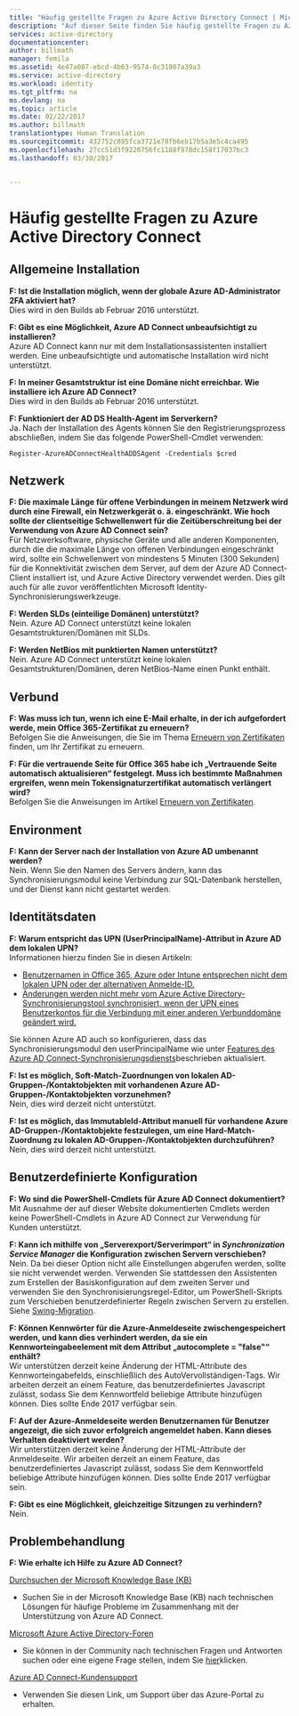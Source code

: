 ```yaml
---
title: "Häufig gestellte Fragen zu Azure Active Directory Connect | Microsoft-Dokumentation"
description: "Auf dieser Seite finden Sie häufig gestellte Fragen zu Azure AD Connect."
services: active-directory
documentationcenter: 
author: billmath
manager: femila
ms.assetid: 4e47a087-ebcd-4b63-9574-0c31907a39a3
ms.service: active-directory
ms.workload: identity
ms.tgt_pltfrm: na
ms.devlang: na
ms.topic: article
ms.date: 02/22/2017
ms.author: billmath
translationtype: Human Translation
ms.sourcegitcommit: 432752c895fca3721e78fb6eb17b5a3e5c4ca495
ms.openlocfilehash: 27cc51d3f9220756fc1188f978dc158f17037bc3
ms.lasthandoff: 03/30/2017


---
```

# <a name="frequently-asked-questions-for-azure-active-directory-connect"></a>Häufig gestellte Fragen zu Azure Active Directory Connect

## <a name="general-installation"></a>Allgemeine Installation
**F: Ist die Installation möglich, wenn der globale Azure AD-Administrator 2FA aktiviert hat?**  
Dies wird in den Builds ab Februar 2016 unterstützt.

**F: Gibt es eine Möglichkeit, Azure AD Connect unbeaufsichtigt zu installieren?**  
Azure AD Connect kann nur mit dem Installationsassistenten installiert werden. Eine unbeaufsichtigte und automatische Installation wird nicht unterstützt.

**F: In meiner Gesamtstruktur ist eine Domäne nicht erreichbar. Wie installiere ich Azure AD Connect?**  
Dies wird in den Builds ab Februar 2016 unterstützt.

**F: Funktioniert der AD DS Health-Agent im Serverkern?**  
Ja. Nach der Installation des Agents können Sie den Registrierungsprozess abschließen, indem Sie das folgende PowerShell-Cmdlet verwenden: 

`Register-AzureADConnectHealthADDSAgent -Credentials $cred`

## <a name="network"></a>Netzwerk
**F: Die maximale Länge für offene Verbindungen in meinem Netzwerk wird durch eine Firewall, ein Netzwerkgerät o. ä. eingeschränkt. Wie hoch sollte der clientseitige Schwellenwert für die Zeitüberschreitung bei der Verwendung von Azure AD Connect sein?**  
Für Netzwerksoftware, physische Geräte und alle anderen Komponenten, durch die die maximale Länge von offenen Verbindungen eingeschränkt wird, sollte ein Schwellenwert von mindestens 5 Minuten (300 Sekunden) für die Konnektivität zwischen dem Server, auf dem der Azure AD Connect-Client installiert ist, und Azure Active Directory verwendet werden. Dies gilt auch für alle zuvor veröffentlichten Microsoft Identity-Synchronisierungswerkzeuge.

**F: Werden SLDs (einteilige Domänen) unterstützt?**  
Nein. Azure AD Connect unterstützt keine lokalen Gesamtstrukturen/Domänen mit SLDs.

**F: Werden NetBios mit punktierten Namen unterstützt?**  
Nein. Azure AD Connect unterstützt keine lokalen Gesamtstrukturen/Domänen, deren NetBios-Name einen Punkt enthält.

## <a name="federation"></a>Verbund
**F: Was muss ich tun, wenn ich eine E-Mail erhalte, in der ich aufgefordert werde, mein Office 365-Zertifikat zu erneuern?**  
Befolgen Sie die Anweisungen, die Sie im Thema [Erneuern von Zertifikaten](active-directory-aadconnect-o365-certs.md) finden, um Ihr Zertifikat zu erneuern.

**F: Für die vertrauende Seite für Office 365 habe ich „Vertrauende Seite automatisch aktualisieren“ festgelegt. Muss ich bestimmte Maßnahmen ergreifen, wenn mein Tokensignaturzertifikat automatisch verlängert wird?**  
Befolgen Sie die Anweisungen im Artikel [Erneuern von Zertifikaten](active-directory-aadconnect-o365-certs.md).

## <a name="environment"></a>Environment
**F: Kann der Server nach der Installation von Azure AD umbenannt werden?**  
Nein. Wenn Sie den Namen des Servers ändern, kann das Synchronisierungsmodul keine Verbindung zur SQL-Datenbank herstellen, und der Dienst kann nicht gestartet werden.

## <a name="identity-data"></a>Identitätsdaten
**F: Warum entspricht das UPN (UserPrincipalName)-Attribut in Azure AD dem lokalen UPN?**  
Informationen hierzu finden Sie in diesen Artikeln:

* [Benutzernamen in Office 365, Azure oder Intune entsprechen nicht dem lokalen UPN oder der alternativen Anmelde-ID.](https://support.microsoft.com/en-us/kb/2523192)
* [Änderungen werden nicht mehr vom Azure Active Directory-Synchronisierungstool synchronisiert, wenn der UPN eines Benutzerkontos für die Verbindung mit einer anderen Verbunddomäne geändert wird.](https://support.microsoft.com/en-us/kb/2669550)

Sie können Azure AD auch so konfigurieren, dass das Synchronisierungsmodul den userPrincipalName wie unter [Features des Azure AD Connect-Synchronisierungsdiensts](active-directory-aadconnectsyncservice-features.md)beschrieben aktualisiert.

**F: Ist es möglich, Soft-Match-Zuordnungen von lokalen AD-Gruppen-/Kontaktobjekten mit vorhandenen Azure AD-Gruppen-/Kontaktobjekten vorzunehmen?**  
Nein, dies wird derzeit nicht unterstützt.

**F: Ist es möglich, das ImmutableId-Attribut manuell für vorhandene Azure AD-Gruppen-/Kontaktobjekte festzulegen, um eine Hard-Match-Zuordnung zu lokalen AD-Gruppen-/Kontaktobjekten durchzuführen?**  
Nein, dies wird derzeit nicht unterstützt.



## <a name="custom-configuration"></a>Benutzerdefinierte Konfiguration
**F: Wo sind die PowerShell-Cmdlets für Azure AD Connect dokumentiert?**  
Mit Ausnahme der auf dieser Website dokumentierten Cmdlets werden keine PowerShell-Cmdlets in Azure AD Connect zur Verwendung für Kunden unterstützt.

**F: Kann ich mithilfe von „Serverexport/Serverimport“ in *Synchronization Service Manager* die Konfiguration zwischen Servern verschieben?**  
Nein. Da bei dieser Option nicht alle Einstellungen abgerufen werden, sollte sie nicht verwendet werden. Verwenden Sie stattdessen den Assistenten zum Erstellen der Basiskonfiguration auf dem zweiten Server und verwenden Sie den Synchronisierungsregel-Editor, um PowerShell-Skripts zum Verschieben benutzerdefinierter Regeln zwischen Servern zu erstellen. Siehe [Swing-Migration](active-directory-aadconnect-upgrade-previous-version.md#swing-migration).

**F: Können Kennwörter für die Azure-Anmeldeseite zwischengespeichert werden, und kann dies verhindert werden, da sie ein Kennworteingabeelement mit dem Attribut „autocomplete = "false"“ enthält?**</br>
Wir unterstützen derzeit keine Änderung der HTML-Attribute des Kennworteingabefelds, einschließlich des AutoVervollständigen-Tags. Wir arbeiten derzeit an einem Feature, das benutzerdefiniertes Javascript zulässt, sodass Sie dem Kennwortfeld beliebige Attribute hinzufügen können. Dies sollte Ende 2017 verfügbar sein.

**F: Auf der Azure-Anmeldeseite werden Benutzernamen für Benutzer angezeigt, die sich zuvor erfolgreich angemeldet haben.  Kann dieses Verhalten deaktiviert werden?**</br>
Wir unterstützen derzeit keine Änderung der HTML-Attribute der Anmeldeseite. Wir arbeiten derzeit an einem Feature, das benutzerdefiniertes Javascript zulässt, sodass Sie dem Kennwortfeld beliebige Attribute hinzufügen können. Dies sollte Ende 2017 verfügbar sein.

**F: Gibt es eine Möglichkeit, gleichzeitige Sitzungen zu verhindern?**</br>
Nein.



## <a name="troubleshooting"></a>Problembehandlung
**F: Wie erhalte ich Hilfe zu Azure AD Connect?**

[Durchsuchen der Microsoft Knowledge Base (KB)](https://www.microsoft.com/en-us/Search/result.aspx?q=azure%20active%20directory%20connect&form=mssupport)

* Suchen Sie in der Microsoft Knowledge Base (KB) nach technischen Lösungen für häufige Probleme im Zusammenhang mit der Unterstützung von Azure AD Connect.

[Microsoft Azure Active Directory-Foren](https://social.msdn.microsoft.com/Forums/azure/en-US/home?forum=WindowsAzureAD)

* Sie können in der Community nach technischen Fragen und Antworten suchen oder eine eigene Frage stellen, indem Sie [hier](https://social.msdn.microsoft.com/Forums/azure/en-US/newthread?category=windowsazureplatform&forum=WindowsAzureAD&prof=required)klicken.

[Azure AD Connect-Kundensupport](https://manage.windowsazure.com/?getsupport=true)

* Verwenden Sie diesen Link, um Support über das Azure-Portal zu erhalten.


